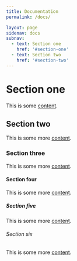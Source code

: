 ```yaml
---
title: Documentation
permalink: /docs/

layout: page
sidenav: docs
subnav:
  - text: Section one
    href: '#section-one'
  - text: Section two
    href: '#section-two'
---
```


# Section one

This is some [content](https://18f.gsa.gov/).

## Section two

This is some more [content](https://18f.gsa.gov/).

### Section three

This is some more [content](https://18f.gsa.gov/).

#### Section four

This is some more [content](https://18f.gsa.gov/).

##### Section five

This is some more [content](https://18f.gsa.gov/).

###### Section six

This is some more [content](https://18f.gsa.gov/).
